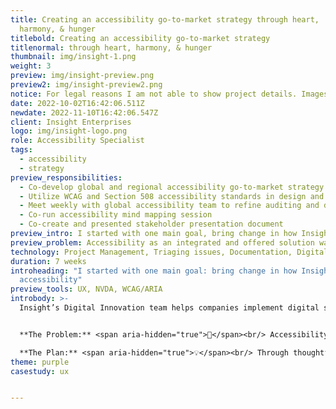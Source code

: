 ```yaml
---
title: Creating an accessibility go-to-market strategy through heart,
  harmony, & hunger
titlebold: Creating an accessibility go-to-market strategy
titlenormal: through heart, harmony, & hunger
thumbnail: img/insight-1.png
weight: 3
preview: img/insight-preview.png
preview2: img/insight-preview2.png
notice: For legal reasons I am not able to show project details. Images are representational only.
date: 2022-10-02T16:42:06.511Z
newdate: 2022-11-10T16:42:06.547Z
client: Insight Enterprises
logo: img/insight-logo.png
role: Accessibility Specialist
tags:
  - accessibility
  - strategy
preview_responsibilities:
  - Co-develop global and regional accessibility go-to-market strategy
  - Utilize WCAG and Section 508 accessibility standards in design and development practices
  - Meet weekly with global accessibility team to refine auditing and development methodology
  - Co-run accessibility mind mapping session
  - Co-create and presented stakeholder presentation document
preview_intro: I started with one main goal, bring change in how Insight markets accessibility. Insight’s Digital Innovation team helps companies implement digital solutions from discovery to delivery. During 2019 select individuals from the team came together to improve Insight’s stake in accessibility. My role in this go-to-market plan involved ideation, creation of a delivery deck, documentation for bid strategy, and triage.
preview_problem: Accessibility as an integrated and offered solution was lacking. Through thoughtful internal planning and education a go-to-market strategy for Insight would be launched as a way for Insight to start taking on accessibility-specific projects. This would start with team education and would end with a client bid. 
technology: Project Management, Triaging issues, Documentation, Digital Strategy
duration: 7 weeks
introheading: "I started with one main goal: bring change in how Insight markets
  accessibility"
preview_tools: UX, NVDA, WCAG/ARIA
introbody: >-
  Insight’s Digital Innovation team helps companies implement digital solutions from discovery to delivery. During 2019 select individuals from the team came together to improve Insight's stake in accessibility. My role in this go-to-market plan involved ideation, creation of a delivery deck, documentation for bid strategy, and triage.


  **The Problem:** <span aria-hidden="true">🤔</span><br/> Accessibility as an integrated and offered solution was lacking. 

  **The Plan:** <span aria-hidden="true">💡</span><br/> Through thoughtful internal planning and education a go-to-market strategy for Insight would be launched as a way for Insight to start taking on accessibility-specific projects. This would start with team education and would end with a client bid. 
theme: purple
casestudy: ux


---
```

